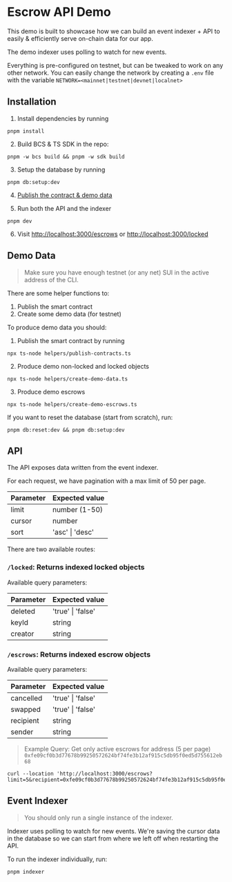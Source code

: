 # Escrow API Demo

This demo is built to showcase how we can build an event indexer + API
to easily & efficiently serve on-chain data for our app.

The demo indexer uses polling to watch for new events.

Everything is pre-configured on testnet, but can be tweaked to work on any other network.
You can easily change the network by creating a `.env` file with the variable `NETWORK=<mainnet|testnet|devnet|localnet>`

## Installation

1. Install dependencies by running
```
pnpm install
```
2. Build BCS & TS SDK in the repo:
```
pnpm -w bcs build && pnpm -w sdk build
```
3. Setup the database by running
```
pnpm db:setup:dev
```
4. [Publish the contract & demo data](#demo-data)

5. Run both the API and the indexer
```
pnpm dev
```

6. Visit [http://localhost:3000/escrows](http://localhost:3000/escrows) or [http://localhost:3000/locked](http://localhost:3000/locked)

## Demo Data<a name="demo-data"></a>

> Make sure you have enough testnet (or any net) SUI in the active address of the CLI.

There are some helper functions to:
1. Publish the smart contract
2. Create some demo data (for testnet)

To produce demo data you should:

1. Publish the smart contract by running

```
npx ts-node helpers/publish-contracts.ts
```

2. Produce demo non-locked and locked objects

```
npx ts-node helpers/create-demo-data.ts
```

3. Produce demo escrows
```
npx ts-node helpers/create-demo-escrows.ts
```

If you want to reset the database (start from scratch), run:
```
pnpm db:reset:dev && pnpm db:setup:dev
```

## API

The API exposes data written from the event indexer.

For each request, we have pagination with a max limit of 50 per page.

| Parameter 	| Expected value  	|
|-----------	|-----------------	|
| limit     	| number (1-50)     |
| cursor    	| number          	|
| sort      	| 'asc' \| 'desc' 	|


There are two available routes:

### `/locked`: Returns indexed locked objects

Available query parameters:

| Parameter 	| Expected value    	|
|-----------	|-------------------	|
| deleted   	| 'true' \| 'false' 	|
| keyId     	| string            	|
| creator   	| string            	|

### `/escrows`: Returns indexed escrow objects

Available query parameters:

| Parameter 	| Expected value    	|
|-----------	|-------------------	|
| cancelled 	| 'true' \| 'false' 	|
| swapped   	| 'true' \| 'false' 	|
| recipient 	| string            	|
| sender    	| string            	|

> Example Query: Get only active escrows for address (5 per page)
`0xfe09cf0b3d77678b99250572624bf74fe3b12af915c5db95f0ed5d755612eb68`
```
curl --location 'http://localhost:3000/escrows?limit=5&recipient=0xfe09cf0b3d77678b99250572624bf74fe3b12af915c5db95f0ed5d755612eb68&cancelled=false&swapped=false'
```


## Event Indexer

> You should only run a single instance of the indexer.

Indexer uses polling to watch for new events. We're saving the 
cursor data in the database so we can start from where we left off
when restarting the API.

To run the indexer individually, run:

```
pnpm indexer
```
